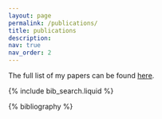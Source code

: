 ```yaml
---
layout: page
permalink: /publications/
title: publications
description: 
nav: true
nav_order: 2
---
```


The full list of my papers can be found [here](https://scholar.google.com/citations?user=wAXqKssAAAAJ&hl=en&authuser=1&oi=ao).  

{% include bib_search.liquid %}

<div class="publications">

{% bibliography %}

</div>
